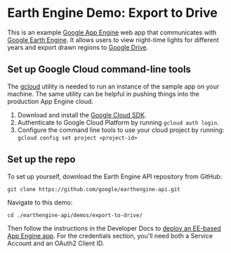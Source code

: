 # Earth Engine Demo: Export to Drive

This is an example [Google App Engine](https://cloud.google.com/appengine/docs)
web app that communicates with
[Google Earth Engine](https://earthengine.google.org). It allows users to view
night-time lights for different years and export drawn regions to
[Google Drive](https://www.google.com/drive/).

## Set up Google Cloud command-line tools

The [gcloud](https://cloud.google.com/sdk/gcloud/) utility is needed to run an
instance of the sample app on your machine. The same utility can be helpful in
pushing things into the production App Engine cloud.

1.  Download and install the [Google Cloud SDK](https://cloud.google.com/sdk/).
2.  Authenticate to Google Cloud Platform by running `gcloud auth login`.
3.  Configure the command line tools to use your cloud project by running:
    `gcloud config set project <project-id>`

## Set up the repo

To set up yourself, download the Earth Engine API repository from GitHub:

```
git clone https://github.com/google/earthengine-api.git
```

Navigate to this demo:

```
cd ./earthengine-api/demos/export-to-drive/
```

Then follow the instructions in the Developer Docs to
[deploy an EE-based App Engine app](https://developers.google.com/earth-engine/app_engine_intro#deploying-app-engine-apps-with-earth-engine).
For the credentials section, you'll need both a Service Account and an OAuth2
Client ID.
